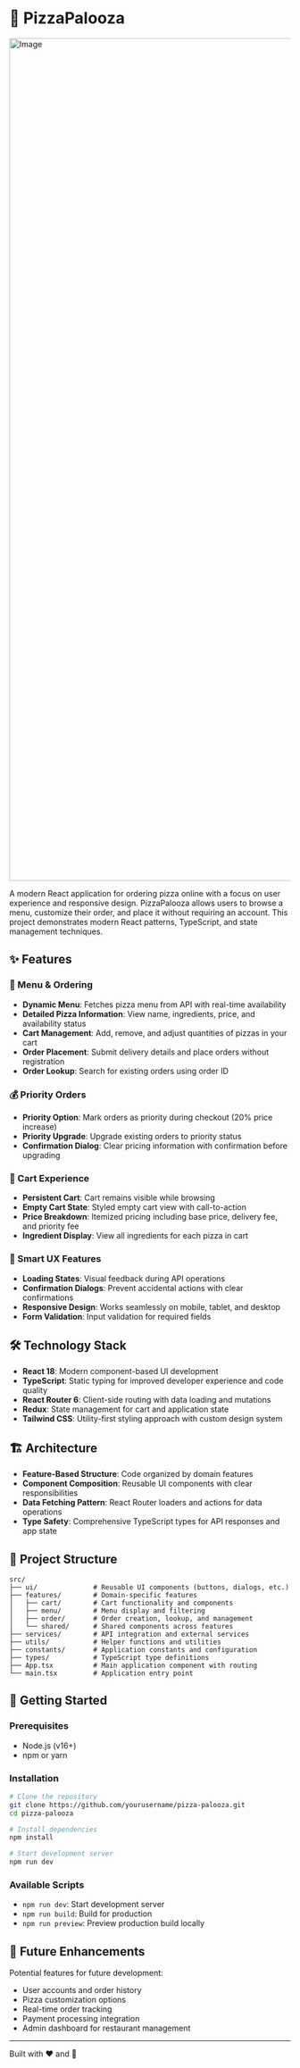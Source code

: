 # 🍕 PizzaPalooza

<img width="1510" alt="Image" src="https://github.com/user-attachments/assets/cc7342e1-f881-4a94-abe4-f2c59251927a" />

A modern React application for ordering pizza online with a focus on user experience and responsive design. PizzaPalooza allows users to browse a menu, customize their order, and place it without requiring an account. This project demonstrates modern React patterns, TypeScript, and state management techniques.

## ✨ Features

### 🍕 Menu & Ordering

- **Dynamic Menu**: Fetches pizza menu from API with real-time availability
- **Detailed Pizza Information**: View name, ingredients, price, and availability status
- **Cart Management**: Add, remove, and adjust quantities of pizzas in your cart
- **Order Placement**: Submit delivery details and place orders without registration
- **Order Lookup**: Search for existing orders using order ID

### 💰 Priority Orders

- **Priority Option**: Mark orders as priority during checkout (20% price increase)
- **Priority Upgrade**: Upgrade existing orders to priority status
- **Confirmation Dialog**: Clear pricing information with confirmation before upgrading

### 🛒 Cart Experience

- **Persistent Cart**: Cart remains visible while browsing
- **Empty Cart State**: Styled empty cart view with call-to-action
- **Price Breakdown**: Itemized pricing including base price, delivery fee, and priority fee
- **Ingredient Display**: View all ingredients for each pizza in cart

### 🧠 Smart UX Features

- **Loading States**: Visual feedback during API operations
- **Confirmation Dialogs**: Prevent accidental actions with clear confirmations
- **Responsive Design**: Works seamlessly on mobile, tablet, and desktop
- **Form Validation**: Input validation for required fields

## 🛠️ Technology Stack

- **React 18**: Modern component-based UI development
- **TypeScript**: Static typing for improved developer experience and code quality
- **React Router 6**: Client-side routing with data loading and mutations
- **Redux**: State management for cart and application state
- **Tailwind CSS**: Utility-first styling approach with custom design system

## 🏗️ Architecture

- **Feature-Based Structure**: Code organized by domain features
- **Component Composition**: Reusable UI components with clear responsibilities
- **Data Fetching Pattern**: React Router loaders and actions for data operations
- **Type Safety**: Comprehensive TypeScript types for API responses and app state

## 📁 Project Structure

```
src/
├── ui/              # Reusable UI components (buttons, dialogs, etc.)
├── features/        # Domain-specific features
│   ├── cart/        # Cart functionality and components
│   ├── menu/        # Menu display and filtering
│   ├── order/       # Order creation, lookup, and management
│   └── shared/      # Shared components across features
├── services/        # API integration and external services
├── utils/           # Helper functions and utilities
├── constants/       # Application constants and configuration
├── types/           # TypeScript type definitions
├── App.tsx          # Main application component with routing
└── main.tsx         # Application entry point
```

## 🚀 Getting Started

### Prerequisites

- Node.js (v16+)
- npm or yarn

### Installation

```bash
# Clone the repository
git clone https://github.com/yourusername/pizza-palooza.git
cd pizza-palooza

# Install dependencies
npm install

# Start development server
npm run dev
```

### Available Scripts

- `npm run dev`: Start development server
- `npm run build`: Build for production
- `npm run preview`: Preview production build locally

## 🔮 Future Enhancements

Potential features for future development:

- User accounts and order history
- Pizza customization options
- Real-time order tracking
- Payment processing integration
- Admin dashboard for restaurant management

---

Built with ❤️ and 🍕
